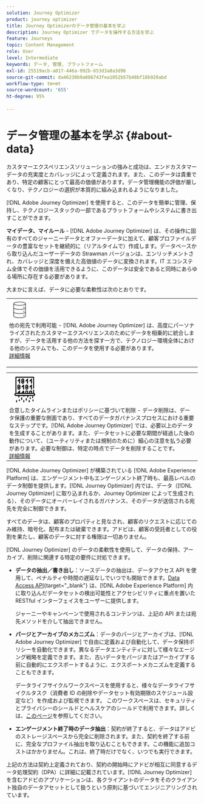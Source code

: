 ```yaml
---
solution: Journey Optimizer
product: journey optimizer
title: Journey Optimizerのデータ管理の基本を学ぶ
description: Journey Optimizer でデータを操作する方法を学ぶ
feature: Journeys
topic: Content Management
role: User
level: Intermediate
keywords: データ, 管理, プラットフォーム
exl-id: 25519acb-a017-446a-992b-653d3a8a3d96
source-git-commit: da46230b9a086743fea1052b57b48bf18b920abd
workflow-type: tm+mt
source-wordcount: '655'
ht-degree: 95%

---
```


# データ管理の基本を学ぶ {#about-data}

カスタマーエクスペリエンスソリューションの強みと成功は、エンドカスタマーデータの充実度とカバレッジによって定義されます。また、このデータは貴重であり、特定の顧客にとって最高の価値があります。データ管理機能の評価が厳しくなり、テクノロジーの選択が本質的に組み込まれるようになりました。

[!DNL Adobe Journey Optimizer] を使用すると、このデータを簡単に管理、保持し、テクノロジースタックの一部であるプラットフォームやシステムに書き出すことができます。

**マイデータ、マイルール** - [!DNL Adobe Journey Optimizer] は、その操作に固有のすべてのジャーニーデータとオファーデータに加えて、顧客プロファイルデータの豊富なセットを継続的に（リアルタイムで）作成します。データベースから取り込んだユーザーデータの Strawman バージョンは、エンリッチメントされ、カバレッジと深度を備えた高価値のデータに変換されます。IT エコシステム全体でその価値を活用できるように、このデータは安全であると同時にあらゆる場所に存在する必要があります。

大まかに言えば、データに必要な柔軟性は次のとおりです。


<table style="table-layout:fixed">
<tr style="border: 0;">
  <td>
    <div><img alt="宛先" src="assets/do-not-localize/dest.png" /> 
    <br>他の宛先で利用可能 -  [!DNL Adobe Journey Optimizer] は、高度にパーソナライズされたカスタマーエクスペリエンスのためにデータを相乗的に統合しますが、データを活用する他の方法を探す一方で、テクノロジー環境全体における他のシステムでも、このデータを使用する必要があります。
    <div>
     <a href="../integrations/ajo-integrations.md">詳細情報</a></div>
    </div>
    <br>
  </td>
</tr>
</table>

<!--td>
    <div><img alt="retention" src="assets/do-not-localize/retention.png" />  
    <br>Retained for a stipulated duration – Industry or regional regulations (such as GDPR or CCPA) or internal data governance policies stipulate how long or how short a duration, data needs to be maintained or archived in Adobe Experience Platform Data Lake. <a href="../privacy/get-started-privacy.md">Learn more</a></div>
  </td>
</tr>
<tr style="border: 0;"-->
<table style="table-layout:fixed">
<tr style="border: 0;">
  <td>
    <div><img alt="ポリシー" src="assets/do-not-localize/policy.png" />
 <br>合意したタイムラインまたはポリシーに基づいて削除 - データ削除は、データ保護の重要な側面であり、すべてのデータガバナンスプロセスにおける重要なステップです。[!DNL Adobe Journey Optimizer] では、必要以上のデータを生成することがあります。また、データセットに必要な期間が経過した後の動作について、（ユーティリティまたは規制のために）細心の注意を払う必要があります。必要な制御は、特定の時点でデータを削除することです。 
    </div>
      <div>
     <a href="../privacy/data-hygiene.md">詳細情報</a></div>
    </div>
  </td>
</tr>
</table>

[!DNL Adobe Journey Optimizer] が構築されている [!DNL Adobe Experience Platform] は、エンゲージメント中もエンゲージメント終了時も、最高レベルのデータ制御を提供します。[!DNL Journey Optimizer] 内では、データ（[!DNL Journey Optimizer] に取り込まれるか、Journey Optimizer によって生成される）、そのデータにオーバーレイされるガバナンス、そのデータが送信される宛先を完全に制御できます。

すべてのデータは、顧客のプロパティと見なされ、顧客のリクエストに応じてのみ維持、暗号化、配布または破棄できます。アドビは、顧客の受託者としての役割を果たし、顧客のデータに対する権限は一切ありません。

[!DNL Journey Optimizer] のデータの柔軟性を使用して、データの保持、アーカイブ、削除に関連する特定の要件に対処できます。

* **データの抽出／書き出し**：ソースデータの抽出は、データアクセス API を使用して、ペナルティや時間の遅延なしでいつでも開始できます。[Data Access API](https://experienceleague.adobe.com/docs/experience-platform/data-access/api.html?lang=ja){target="_blank"} は、[!DNL Adobe Experience Platform] 内に取り込んだデータセットの検出可能性とアクセシビリティに重点を置いた RESTful インターフェイスをユーザーに提供します。<!--In the future (on roadmap), you can use file-based destinations to export and migrate log data from Adobe Journey Optimizer. -->

  ジャーニーやキャンペーンで使用されるコンテンツは、上記の API または宛先メソッドを介して抽出できません。

<!--
* **Profile Service Data Retention**: For Behavioral and Time series data appended to any Profile, you may choose to use Journey Optimizer's default setting of retaining this data for up to 91 days from the date of its addition to a Profile, or until an alternative time-period selected by the you. The time that Adobe keeps this data varies from contract to contract, and is outlined in an organization's data retention policy.

  Learn more about Experience Event expirations in [Adobe Experience Platform documentation](https://experienceleague.adobe.com/docs/experience-platform/profile/event-expirations.html){target="_blank"}.
-->

* **パージとアーカイブのメカニズム**：データのパージとアーカイブは、[!DNL Adobe Journey Optimizer] で自由に定義および自動化して、データ保持ポリシーを自動化できます。異なるデータエンティティに対して様々なエージング戦略を定義できます。また、古いデータをパージまたはアーカイブする前に自動的にエクスポートするように、エクスポートメカニズムを定義することもできます。

  データライフサイクルワークスペースを使用すると、様々なデータライフサイクルタスク（消費者 ID の削除やデータセット有効期限のスケジュール設定など）を作成および監視できます。 このワークスペースは、セキュリティとプライバシーのシールドとヘルスケアのシールドで利用できます。詳しくは、[このページ](../privacy/data-hygiene.md)を参照してください。

<!--
* **Data Lake and Deletions**: Customer Data stored in the Data Lake can be retained by Journey Optimizer:
    
    * for 7 days to facilitate the onboarding of Customer Data into the Profile Services, after which it may be permanently deleted, or
    * until chosen to be deleted by you

-->

* **エンゲージメント終了時のデータ抽出**：契約が終了すると、データはアドビのストレージスペースから完全に削除されます。また、契約を終了する前に、完全なプロファイル抽出を取り込むこともできます。この機能に追加コストはかかりません。これは、終了時だけでなく、いつでも実行できます。

上記の方法は契約上定義されており、契約の開始時にアドビが相互に同意するデータ処理契約（DPA）に詳細に記載されています。[!DNL Journey Optimizer] を含むアドビのアプリケーションは、各クライアントのデータをそのクライアント独自のデータアセットとして扱うという原則に基づいてエンジニアリングされています。

